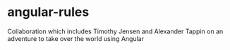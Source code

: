 # angular-rules
Collaboration which includes Timothy Jensen and Alexander Tappin on an adventure to take over the world using Angular

